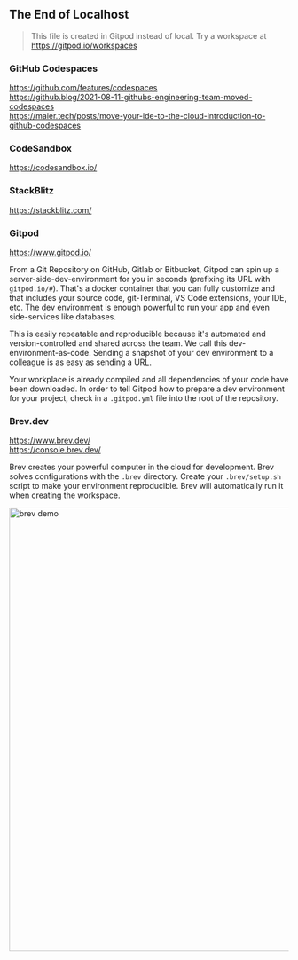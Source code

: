 ## The End of Localhost

> This file is created in Gitpod instead of local. Try a workspace at https://gitpod.io/workspaces

### GitHub Codespaces
https://github.com/features/codespaces  
https://github.blog/2021-08-11-githubs-engineering-team-moved-codespaces  
https://maier.tech/posts/move-your-ide-to-the-cloud-introduction-to-github-codespaces

### CodeSandbox
https://codesandbox.io/

### StackBlitz
https://stackblitz.com/

### Gitpod
https://www.gitpod.io/

From a Git Repository on GitHub, Gitlab or Bitbucket, Gitpod can spin up a server-side-dev-environment for you in seconds (prefixing its URL with `gitpod.io/#`). That's a docker container that you can fully customize and that includes your source code, git-Terminal, VS Code extensions, your IDE, etc. The dev environment is enough powerful to run your app and even side-services like databases.

This is easily repeatable and reproducible because it's automated and version-controlled and shared across the team. We call this dev-environment-as-code. Sending a snapshot of your dev environment to a colleague is as easy as sending a URL.

Your workplace is already compiled and all dependencies of your code have been downloaded. In order to tell Gitpod how to prepare a dev environment for your project, check in a `.gitpod.yml` file into the root of the repository.

### Brev.dev
https://www.brev.dev/  
https://console.brev.dev/

Brev creates your powerful computer in the cloud for development. Brev solves configurations with the `.brev` directory. Create your `.brev/setup.sh` script to make your environment reproducible. Brev will automatically run it when creating the workspace.

<img alt="brev demo" src="https://tva1.sinaimg.cn/large/e6c9d24ely1h3dnwzu0szj21ee0o4mzl.jpg" width="800">
